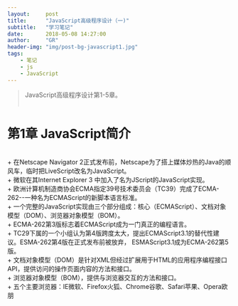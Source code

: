 ```yaml
---
layout:     post
title:      "JavaScript高级程序设计（一)"
subtitle:   "学习笔记"          
date:       2018-05-08 14:27:00
author:     "GR"
header-img: "img/post-bg-javascript1.jpg"
tags:
    - 笔记
    - js
    - JavaScript
---
```

> JavaScript高级程序设计第1-5章。<br><br>

# 第1章 JavaScript简介

<div>
<br>
+ 在Netscape Navigator 2正式发布前，Netscape为了搭上媒体炒热的Java的顺风车，临时把LiveScript改名为JavaScript。
<br>
+ 微软在其Internet Explorer 3 中加入了名为JScript的JavaScript实现。
<br>
+ 欧洲计算机制造商协会ECMA指定39号技术委员会（TC39）完成了ECMA-262--一种名为ECMAScript的新脚本语言标准。
<br>
+ 一个完整的JavaScript实现由三个部分组成：核心（ECMAScript）、文档对象模型（DOM）、浏览器对象模型（BOM）。
<br>
+ ECMA-262第3版标志着ECMAScript成为一门真正的编程语言。
<br>
+ TC29下属的一个小组认为第4版跨度太大，提出ECMAScript3.1的替代性建议。ESMA-262第4版在正式发布前被放弃，
ESMAScript3.1成为ECMA-262第5版。
<br>
+ 文档对象模型（DOM）是针对XML但经过扩展用于HTML的应用程序编程接口API，提供访问的操作页面内容的方法和接口。
<br>
+ 浏览器对象模型（BOM），提供与浏览器交互的方法和接口。
<br>
+ 五个主要浏览器：IE微软、Firefox火狐、Chrome谷歌、Safari苹果、Opera欧朋
</div>
